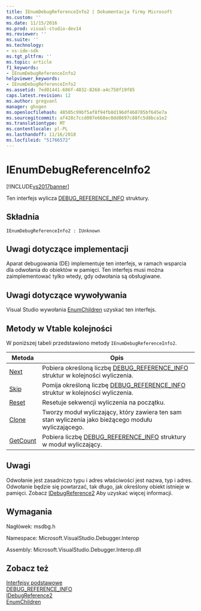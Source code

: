 ```yaml
---
title: IEnumDebugReferenceInfo2 | Dokumentacja firmy Microsoft
ms.custom: ''
ms.date: 11/15/2016
ms.prod: visual-studio-dev14
ms.reviewer: ''
ms.suite: ''
ms.technology:
- vs-ide-sdk
ms.tgt_pltfrm: ''
ms.topic: article
f1_keywords:
- IEnumDebugReferenceInfo2
helpviewer_keywords:
- IEnumDebugReferenceInfo2
ms.assetid: 7ed01441-686f-4032-8268-a4c750f19f85
caps.latest.revision: 12
ms.author: gregvanl
manager: ghogen
ms.openlocfilehash: 48505c99bf5af8f94fb8d196df468785bf645e7a
ms.sourcegitcommit: af428c7ccd007e668ec0dd8697c88fc5d8bca1e2
ms.translationtype: MT
ms.contentlocale: pl-PL
ms.lasthandoff: 11/16/2018
ms.locfileid: "51766572"
---
```

# <a name="ienumdebugreferenceinfo2"></a>IEnumDebugReferenceInfo2
[!INCLUDE[vs2017banner](../../../includes/vs2017banner.md)]

Ten interfejs wylicza [DEBUG_REFERENCE_INFO](../../../extensibility/debugger/reference/debug-reference-info.md) struktury.  
  
## <a name="syntax"></a>Składnia  
  
```  
IEnumDebugReferenceInfo2 : IUnknown  
```  
  
## <a name="notes-for-implementers"></a>Uwagi dotyczące implementacji  
 Aparat debugowania (DE) implementuje ten interfejs, w ramach wsparcia dla odwołania do obiektów w pamięci. Ten interfejs musi można zaimplementować tylko wtedy, gdy odwołania są obsługiwane.  
  
## <a name="notes-for-callers"></a>Uwagi dotyczące wywoływania  
 Visual Studio wywołania [EnumChildren](../../../extensibility/debugger/reference/idebugreference2-enumchildren.md) uzyskać ten interfejs.  
  
## <a name="methods-in-vtable-order"></a>Metody w Vtable kolejności  
 W poniższej tabeli przedstawiono metody `IEnumDebugReferenceInfo2`.  
  
|Metoda|Opis|  
|------------|-----------------|  
|[Next](../../../extensibility/debugger/reference/ienumdebugreferenceinfo2-next.md)|Pobiera określoną liczbę [DEBUG_REFERENCE_INFO](../../../extensibility/debugger/reference/debug-reference-info.md) struktur w kolejności wyliczenia.|  
|[Skip](../../../extensibility/debugger/reference/ienumdebugreferenceinfo2-skip.md)|Pomija określoną liczbę [DEBUG_REFERENCE_INFO](../../../extensibility/debugger/reference/debug-reference-info.md) struktur w kolejności wyliczenia.|  
|[Reset](../../../extensibility/debugger/reference/ienumdebugreferenceinfo2-reset.md)|Resetuje sekwencji wyliczenia na początku.|  
|[Clone](../../../extensibility/debugger/reference/ienumdebugreferenceinfo2-clone.md)|Tworzy moduł wyliczający, który zawiera ten sam stan wyliczenia jako bieżącego modułu wyliczającego.|  
|[GetCount](../../../extensibility/debugger/reference/ienumdebugreferenceinfo2-getcount.md)|Pobiera liczbę [DEBUG_REFERENCE_INFO](../../../extensibility/debugger/reference/debug-reference-info.md) struktury w moduł wyliczający.|  
  
## <a name="remarks"></a>Uwagi  
 Odwołanie jest zasadniczo typu i adres właściwości jest nazwa, typ i adres. Odwołanie będzie się powtarzać, tak długo, jak określony obiekt istnieje w pamięci. Zobacz [IDebugReference2](../../../extensibility/debugger/reference/idebugreference2.md) Aby uzyskać więcej informacji.  
  
## <a name="requirements"></a>Wymagania  
 Nagłówek: msdbg.h  
  
 Namespace: Microsoft.VisualStudio.Debugger.Interop  
  
 Assembly: Microsoft.VisualStudio.Debugger.Interop.dll  
  
## <a name="see-also"></a>Zobacz też  
 [Interfejsy podstawowe](../../../extensibility/debugger/reference/core-interfaces.md)   
 [DEBUG_REFERENCE_INFO](../../../extensibility/debugger/reference/debug-reference-info.md)   
 [IDebugReference2](../../../extensibility/debugger/reference/idebugreference2.md)   
 [EnumChildren](../../../extensibility/debugger/reference/idebugreference2-enumchildren.md)

